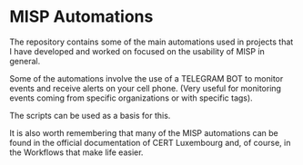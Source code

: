 # MISP Automations

The repository contains some of the main automations used in projects that I have developed and worked on focused on the usability of MISP in general.

Some of the automations involve the use of a TELEGRAM BOT to monitor events and receive alerts on your cell phone. (Very useful for monitoring events coming from specific organizations or with specific tags).

The scripts can be used as a basis for this.

It is also worth remembering that many of the MISP automations can be found in the official documentation of CERT Luxembourg and, of course, in the Workflows that make life easier.

